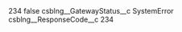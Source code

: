 <?xml version="1.0" encoding="UTF-8"?>
<CustomMetadata xmlns="http://soap.sforce.com/2006/04/metadata" xmlns:xsi="http://www.w3.org/2001/XMLSchema-instance" xmlns:xsd="http://www.w3.org/2001/XMLSchema">
    <label>234</label>
    <protected>false</protected>
    <values>
        <field>csblng__GatewayStatus__c</field>
        <value xsi:type="xsd:string">SystemError</value>
    </values>
    <values>
        <field>csblng__ResponseCode__c</field>
        <value xsi:type="xsd:string">234</value>
    </values>
</CustomMetadata>
